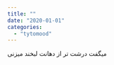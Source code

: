 ```yaml
---
title: ""
date: "2020-01-01"
categories: 
  - "tytomood"
---
```


میگفت درشت تر از دهانت لبخند میزنی
